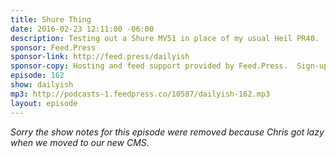```yaml
---
title: Shure Thing
date: 2016-02-23 12:11:00 -06:00
description: Testing out a Shure MV51 in place of my usual Heil PR40.
sponsor: Feed.Press
sponsor-link: http://feed.press/dailyish
sponsor-copy: Hosting and feed support provided by Feed.Press.  Sign-up today and try FeedPress on a 14 day trial (no contracts or commitments). Use promo code "dailyish" during checkout to get 10% off your first year.
episode: 162
show: dailyish
mp3: http://podcasts-1.feedpress.co/10587/dailyish-162.mp3
layout: episode
---
```


<em>Sorry the show notes for this episode were removed because Chris got lazy when we moved to our new CMS</em>.
